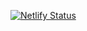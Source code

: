 [![Netlify Status](https://api.netlify.com/api/v1/badges/f41d1213-92eb-4448-a9e4-92ad6cfa5526/deploy-status)](https://app.netlify.com/sites/sleepy-murdock-c993a2/deploys)
